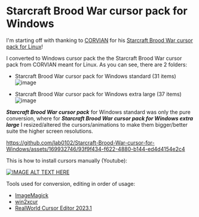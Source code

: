 # Starcraft Brood War cursor pack for Windows

I'm starting off with thanking to [CORVIAN](https://store.kde.org/u/corvian) for his [Starcraft Brood War cursor pack for Linux](https://store.kde.org/p/1680392)!

I converted to Windows cursor pack the the Starcraft Brood War cursor pack from CORVIAN meant for Linux.
As you can see, there are 2 folders:
- Starcraft Brood War cursor pack for Windows standard (31 items)
  ![image](https://github.com/lab0102/Starcraft-Brood-War-cursor-for-Windows/assets/169932746/44cec54e-da0a-4585-8735-879c3a86766c)

- Starcraft Brood War cursor pack for Windows extra large (37 items)
  ![image](https://github.com/lab0102/Starcraft-Brood-War-cursor-for-Windows/assets/169932746/3b290ed1-47da-42df-9b31-32c3ac3c568c)


**_Starcraft Brood War cursor pack_** for Windows standard was only the pure conversion, where for **_Starcraft Brood War cursor pack for Windows extra large_** I resized/altered the cursors/animations to make them bigger/better suite the higher screen resolutions.




https://github.com/lab0102/Starcraft-Brood-War-cursor-for-Windows/assets/169932746/93f9f434-f622-4880-b144-ed4d4154e2c4

This is how to install cursors manually (Youtube):

[![IMAGE ALT TEXT HERE](https://img.youtube.com/vi/PCO3ElHjctg/0.jpg)](https://www.youtube.com/watch?v=PCO3ElHjctg)


Tools used for conversion, editing in order of usage:
- [ImageMagick](https://imagemagick.org/script/download.php#windows)
- [win2xcur](https://github.com/quantum5/win2xcur)
- [RealWorld Cursor Editor 2023.1](http://www.rw-designer.com/cursor-maker)

